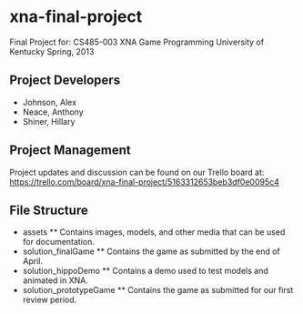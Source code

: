 xna-final-project
=================

Final Project for:
CS485-003 XNA Game Programming
University of Kentucky
Spring, 2013

Project Developers
------------------

* Johnson, Alex
* Neace, Anthony
* Shiner, Hillary

Project Management
------------------

Project updates and discussion can be found on our Trello board at:  
https://trello.com/board/xna-final-project/5163312653beb3df0e0095c4

File Structure
--------------
* assets
** Contains images, models, and other media that can be used for documentation.
* solution_finalGame
** Contains the game as submitted by the end of April.
* solution_hippoDemo
** Contains a demo used to test models and animated in XNA.
* solution_prototypeGame
** Contains the game as submitted for our first review period.
